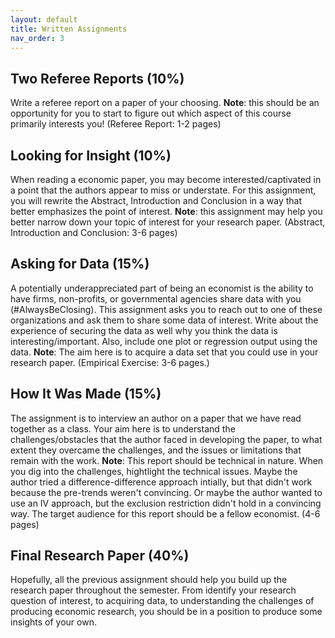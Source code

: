 ```yaml
---
layout: default
title: Written Assignments
nav_order: 3
---
```


## **Two Referee Reports (10%)**
Write a referee report on a paper of your choosing. **Note**: this should be an opportunity for you to start to figure out which aspect of this course primarily interests you! 
(Referee Report: 1-2 pages)

## **Looking for Insight (10%)**
When reading a economic paper, you may become interested/captivated in a point that the authors appear to miss or understate. For this assignment, you will rewrite the Abstract, Introduction and Conclusion 
in a way that better emphasizes the point of interest. **Note**: this assignment may help you better narrow down your topic of interest for your research paper. (Abstract, Introduction and Conclusion: 3-6 pages)

## **Asking for Data (15%)**
A potentially underappreciated part of being an economist is the ability to have firms, non-profits, or governmental agencies share data with you (#AlwaysBeClosing). 
This assignment asks you to reach out to one of these organizations and ask them to share some data of interest. 
Write about the experience of securing the data as well why you think the data is interesting/important. Also, include one plot or regression output using the data. **Note**: The aim here is to acquire a data set that you could use in your research paper. (Empirical Exercise: 3-6 pages.)


## **How It Was Made  (15%)**
The assignment is to interview an author on a paper that we have read together as a class. Your aim here is to understand the challenges/obstacles that the author faced in developing the paper, to what extent they overcame the challenges, and the issues or limitations that remain with the work. **Note**: This report should be technical in nature.
When you dig into the challenges, hightlight the technical issues. Maybe the author tried a difference-difference approach intially, but that didn't work because the pre-trends weren't convincing. Or maybe the author wanted to use an IV approach, but the exclusion restriction didn't hold in a convincing way. The target audience for this report should be a fellow economist. (4-6 pages) 


## **Final Research Paper (40%)**
Hopefully, all the previous assignment should help you build up the research paper throughout the semester. From identify your research question of interest, to acquiring data, to understanding the challenges of producing economic research, you should be in a position to produce some insights of your own. 
